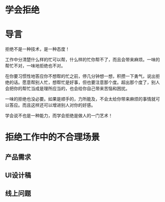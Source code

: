 

# 学会拒绝
# 导言

拒绝不是一种技术，是一种态度！

工作中分清楚什么样的忙可以帮，什么样的忙你帮不了，而且会带来麻烦。一味的帮忙不对，一味地拒绝也不对。

在你要习惯性地答应你不想帮的忙之前，停几分钟想一想，积攒一下勇气，说出拒绝的话。愿意帮别人忙，想帮忙是好事，但也要注意那个度。超出那个度了，别人会把你的帮忙当成是理所应当的，也会给你自己带来苦恼和困扰。

一味的拒绝也没必要。如果是顺手的，力所能及，不会太给你带来麻烦的事情就可以答应。而且这样还可以增进别人对你的好感。

学会说不也是一种能力，而学会拒绝是做人的一门艺术！



# 拒绝工作中的不合理场景

## 产品需求



## UI设计稿



## 线上问题



